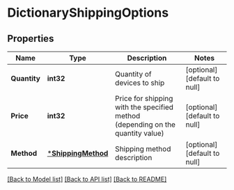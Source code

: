 # DictionaryShippingOptions

## Properties
Name | Type | Description | Notes
------------ | ------------- | ------------- | -------------
**Quantity** | **int32** | Quantity of devices to ship | [optional] [default to null]
**Price** | **int32** | Price for shipping with the specified method (depending on the quantity value) | [optional] [default to null]
**Method** | [***ShippingMethod**](ShippingMethod.md) | Shipping method description | [optional] [default to null]

[[Back to Model list]](../README.md#documentation-for-models) [[Back to API list]](../README.md#documentation-for-api-endpoints) [[Back to README]](../README.md)


